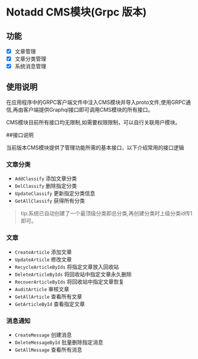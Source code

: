 # Notadd CMS模块(Grpc 版本)

## 功能

- [x] 文章管理
- [x] 文章分类管理
- [x] 系统消息管理 

## 使用说明

在应用程序中的GRPC客户端文件中注入CMS模块并导入proto文件,使用GRPC通信,再由客户端提供Graphql接口即可调用CMS模块的所有接口。

CMS模块目前所有接口均无限制,如需要权限限制，可以自行关联用户模块。

##接口说明

当前版本CMS模块提供了管理功能所需的基本接口，以下介绍常用的接口逻辑

### 文章分类

- `AddClassify` 添加文章分类
- `DelClassify` 删除指定分类
- `UpdateClassify` 更新指定分类信息
- `GetAllClassify` 获得所有分类

> tip:系统已自动创建了一个最顶级分类即总分类,再创建分类时上级分类id传1即可。

### 文章

- `CreateArticle` 添加文章
- `UpdateArticle` 修改文章
- `RecycleArticleByIds` 将指定文章放入回收站
- `DeleteArticleByIds` 将回收站中指定文章永久删除
- `RecoverArticleByIds` 将回收站中指定文章恢复
- `AuditArticle` 审核文章
- `GetAllArticle` 查看所有文章
- `GetArticleById` 查看指定文章

### 消息通知

- `CreateMessage` 创建消息
- `DeleteMessageById` 批量删除指定消息
- `GetAllMessage` 查看所有消息
